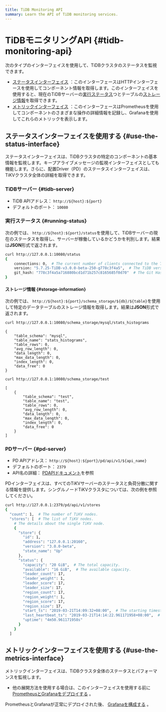 ```yaml
---
title: TiDB Monitoring API
summary: Learn the API of TiDB monitoring services.
---
```


# TiDBモニタリングAPI {#tidb-monitoring-api}

次のタイプのインターフェイスを使用して、TiDBクラスタのステータスを監視できます。

-   [ステータスインターフェイス](#use-the-status-interface) ：このインターフェースはHTTPインターフェースを使用してコンポーネント情報を取得します。このインターフェイスを使用すると、現在のTiDBサーバーの[実行ステータス](#running-status)つとテーブルの[ストレージ情報](#storage-information)を取得できます。
-   [メトリックインターフェイス](#use-the-metrics-interface) ：このインターフェースはPrometheusを使用してコンポーネントのさまざまな操作の詳細情報を記録し、Grafanaを使用してこれらのメトリックを表示します。

## ステータスインターフェイスを使用する {#use-the-status-interface}

ステータスインターフェイスは、TiDBクラスタの特定のコンポーネントの基本情報を監視します。キープアライブメッセージの監視インターフェイスとしても機能します。さらに、配置Driver（PD）のステータスインターフェイスは、TiKVクラスタ全体の詳細を取得できます。

### TiDBサーバー {#tidb-server}

-   TiDB APIアドレス： `http://${host}:${port}`
-   デフォルトのポート： `10080`

### 実行ステータス {#running-status}

次の例では、 `http://${host}:${port}/status`を使用して、TiDBサーバーの現在のステータスを取得し、サーバーが稼働しているかどうかを判別します。結果は**JSON**形式で返されます。

```bash
curl http://127.0.0.1:10080/status
{
    connections: 0,  # The current number of clients connected to the TiDB server.
    version: "5.7.25-TiDB-v3.0.0-beta-250-g778c3f4a5",  # The TiDB version number.
    git_hash: "778c3f4a5a716880bcd1d71b257c8165685f0d70"  # The Git Hash of the current TiDB code.
}
```

#### ストレージ情報 {#storage-information}

次の例では、 `http://${host}:${port}/schema_storage/${db}/${table}`を使用して特定のデータテーブルのストレージ情報を取得します。結果は**JSON**形式で返されます。


```bash
curl http://127.0.0.1:10080/schema_storage/mysql/stats_histograms
```

```
{
    "table_schema": "mysql",
    "table_name": "stats_histograms",
    "table_rows": 0,
    "avg_row_length": 0,
    "data_length": 0,
    "max_data_length": 0,
    "index_length": 0,
    "data_free": 0
}
```

```bash
curl http://127.0.0.1:10080/schema_storage/test
```

```
[
    {
        "table_schema": "test",
        "table_name": "test",
        "table_rows": 0,
        "avg_row_length": 0,
        "data_length": 0,
        "max_data_length": 0,
        "index_length": 0,
        "data_free": 0
    }
]
```

### PDサーバー {#pd-server}

-   PD APIアドレス： `http://${host}:${port}/pd/api/v1/${api_name}`
-   デフォルトのポート： `2379`
-   API名の詳細： [PDAPIドキュメント](https://download.pingcap.com/pd-api-v1.html)を参照

PDインターフェイスは、すべてのTiKVサーバーのステータスと負荷分散に関する情報を提供します。シングルノードTiKVクラスタについては、次の例を参照してください。

```bash
curl http://127.0.0.1:2379/pd/api/v1/stores
{
  "count": 1,  # The number of TiKV nodes.
  "stores": [  # The list of TiKV nodes.
    # The details about the single TiKV node.
    {
      "store": {
        "id": 1,
        "address": "127.0.0.1:20160",
        "version": "3.0.0-beta",
        "state_name": "Up"
      },
      "status": {
        "capacity": "20 GiB",  # The total capacity.
        "available": "16 GiB",  # The available capacity.
        "leader_count": 17,
        "leader_weight": 1,
        "leader_score": 17,
        "leader_size": 17,
        "region_count": 17,
        "region_weight": 1,
        "region_score": 17,
        "region_size": 17,
        "start_ts": "2019-03-21T14:09:32+08:00",  # The starting timestamp.
        "last_heartbeat_ts": "2019-03-21T14:14:22.961171958+08:00",  # The timestamp of the last heartbeat.
        "uptime": "4m50.961171958s"
      }
    }
  ]
```

## メトリックインターフェイスを使用する {#use-the-metrics-interface}

メトリックインターフェイスは、TiDBクラスタ全体のステータスとパフォーマンスを監視します。

-   他の展開方法を使用する場合は、このインターフェイスを使用する前に[PrometheusとGrafanaをデプロイする](/deploy-monitoring-services.md) 。

PrometheusとGrafanaが正常にデプロイされた後、 [Grafanaを構成する](/deploy-monitoring-services.md#configure-grafana) 。
